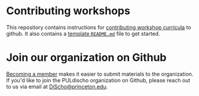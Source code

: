 # Contributing workshops
This repository contains instructions for [contributing workshop curricula](/contributing.md) to github. It also contains a [template `README.md`](/readme_template.md) file to get started.

# Join our organization on Github
[Becoming a member](https://docs.github.com/en/organizations/managing-membership-in-your-organization/inviting-users-to-join-your-organization) makes it easier to submit materials to the organization. If you'd like to join the PULdischo organization on Github, please reach out to us via email at DiScho@princeton.edu.





